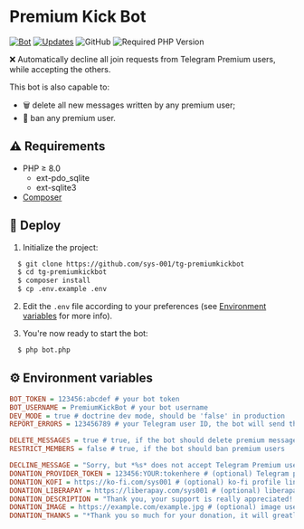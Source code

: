 # Premium Kick Bot

[![Bot](https://img.shields.io/badge/bot-%40PremiumKickBot-red)](https://t.me/PremiumKickBot)
[![Updates](https://img.shields.io/badge/updates-%40SysDevBlog-red)](https://t.me/SysDevBlog)
![GitHub](https://img.shields.io/github/license/sys-001/tg-premiumkickbot)
![Required PHP Version](https://img.shields.io/badge/php-%E2%89%A58.0-brightgreen)

:x: Automatically decline all join requests from Telegram Premium users, while accepting the others.

This bot is also capable to:

- :wastebasket: delete all new messages written by any premium user;
- :no_pedestrians: ban any premium user.

## :warning: Requirements

- PHP ≥ 8.0
    - ext-pdo_sqlite
    - ext-sqlite3
- [Composer](https://getcomposer.org/download/)

## :hammer: Deploy

1. Initialize the project:

```bash
  $ git clone https://github.com/sys-001/tg-premiumkickbot
  $ cd tg-premiumkickbot
  $ composer install
  $ cp .env.example .env
```

2. Edit the `.env` file according to your preferences (see [Environment variables](#gear-environment-variables) for more
   info).

4. You're now ready to start the bot:

```bash
  $ php bot.php
```

## :gear: Environment variables

```ini
BOT_TOKEN = 123456:abcdef # your bot token
BOT_USERNAME = PremiumKickBot # your bot username
DEV_MODE = true # doctrine dev mode, should be 'false' in production
REPORT_ERRORS = 123456789 # your Telegram user ID, the bot will send the exceptions there

DELETE_MESSAGES = true # true, if the bot should delete premium messages
RESTRICT_MEMBERS = false # true, if the bot should ban premium users

DECLINE_MESSAGE = "Sorry, but *%s* does not accept Telegram Premium users\\." # (optional) message sent when a premium user is declined
DONATION_PROVIDER_TOKEN = 123456:YOUR:tokenhere # (optional) Telegram payment provider token, used for donations
DONATION_KOFI = https://ko-fi.com/sys001 # (optional) ko-fi profile link
DONATION_LIBERAPAY = https://liberapay.com/sys001 # (optional) liberapay profile link
DONATION_DESCRIPTION = "Thank you, your support is really appreciated! ❤️" # (optional) description used for the /donate command
DONATION_IMAGE = https://example.com/example.jpg # (optional) image used in the /donate command
DONATION_THANKS = "*Thank you so much for your donation, it will greatly help me in developing new things\\!* ❤️" # (optional) message sent as a thanks for a received donation
```